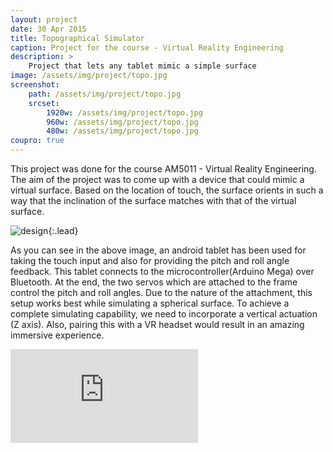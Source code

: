 ```yaml
---
layout: project
date: 30 Apr 2015
title: Topographical Simulator
caption: Project for the course - Virtual Reality Engineering
description: >
    Project that lets any tablet mimic a simple surface
image: /assets/img/project/topo.jpg
screenshot:
    path: /assets/img/project/topo.jpg
    srcset:
        1920w: /assets/img/project/topo.jpg
        960w: /assets/img/project/topo.jpg
        480w: /assets/img/project/topo.jpg
coupro: true
---
```


This project was done for the course AM5011 - Virtual Reality Engineering. The aim of the project was to come up with a device that could mimic a virtual surface. Based on the location of touch, the surface orients in such a way that the inclination of the surface matches with that of the virtual surface.

![design](components.jpg){:.lead}

As you can see in the above image, an android tablet has been used for taking the touch input and also for providing the pitch and roll angle feedback. This tablet connects to the microcontroller(Arduino Mega) over Bluetooth. At the end, the two servos which are attached to the frame control the pitch and roll angles. Due to the nature of the attachment, this setup works best while simulating a spherical surface. To achieve a complete simulating capability, we need to incorporate a vertical actuation (Z axis). Also, pairing this with a VR headset would result in an amazing immersive experience.

<div class="videowrapper">
  <iframe src="https://www.youtube.com/embed/aZKGbDbsQn8" frameborder="0" gesture="media" allow="encrypted-media" allowfullscreen> </iframe>
  <!-- <iframe src="https://www.youtube.com/embed/aZKGbDbsQn8" frameborder="0" allow="accelerometer; autoplay; clipboard-write; encrypted-media; gyroscope; picture-in-picture" allowfullscreen></iframe> -->
</div>

<!-- style="width: 100%; height:100%;" -->
